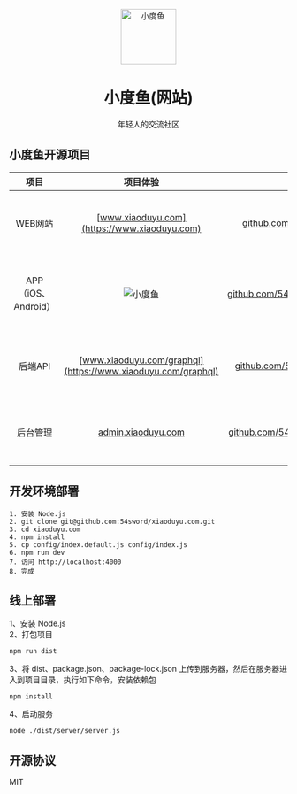<p align="center">
<img src="https://qncdn.xiaoduyu.com/20190507.png" alt="小度鱼" width="100">
</p>
<h1 align="center">小度鱼(网站)</h1>
<p align="center">年轻人的交流社区</p>

## 小度鱼开源项目
|项目|项目体验|原代码|主要技术栈|
|:---:|:---:|:---:|:---:|
|WEB网站|[www.xiaoduyu.com](https://www.xiaoduyu.com)|[github.com/54sword/xiaoduyu.com](https://github.com/54sword/xiaoduyu.com)|React、Redux、React-Router、GraphQL|
|APP（iOS、Android）|![小度鱼](https://qncdn.xiaoduyu.com/qrcode.png "小度鱼")|[github.com/54sword/xiaoduyuReactNative](https://github.com/54sword/xiaoduyuReactNative)|React-Native、Redux、React-Navigation、GraphQL|
|后端API|[www.xiaoduyu.com/graphql](https://www.xiaoduyu.com/graphql)|[github.com/54sword/api.xiaoduyu.com](https://github.com/54sword/api.xiaoduyu.com)|TypeScript、NodeJS、Express、MongoDB、GraphQL|
|后台管理|[admin.xiaoduyu.com](http://admin.xiaoduyu.com)|[github.com/54sword/admin.xiaoduyu.com](https://github.com/54sword/admin.xiaoduyu.com)|React、Redux、React-Router、GraphQL|

## 开发环境部署

```
1. 安装 Node.js  
2. git clone git@github.com:54sword/xiaoduyu.com.git  
3. cd xiaoduyu.com  
4. npm install  
5. cp config/index.default.js config/index.js  
6. npm run dev  
7. 访问 http://localhost:4000  
8. 完成
```

## 线上部署
1、安装 Node.js  
2、打包项目

```
npm run dist 
```
  
3、将 dist、package.json、package-lock.json 上传到服务器，然后在服务器进入到项目目录，执行如下命令，安装依赖包

```
npm install
```
4、启动服务  

```
node ./dist/server/server.js
```

## 开源协议
MIT
